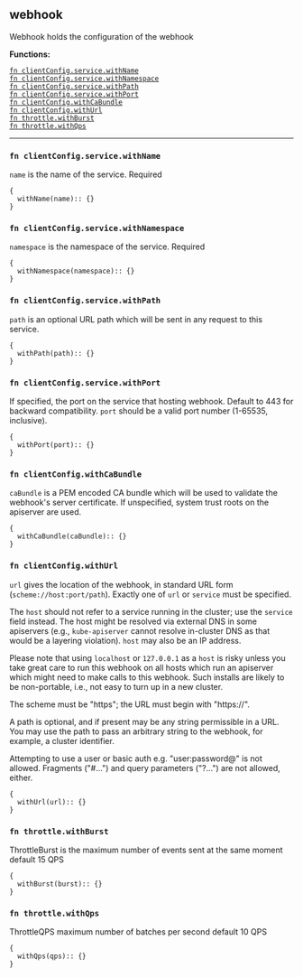 
## webhook
Webhook holds the configuration of the webhook

**Functions:**

[`fn clientConfig.service.withName`](#fn-clientconfigservicewithname)  
[`fn clientConfig.service.withNamespace`](#fn-clientconfigservicewithnamespace)  
[`fn clientConfig.service.withPath`](#fn-clientconfigservicewithpath)  
[`fn clientConfig.service.withPort`](#fn-clientconfigservicewithport)  
[`fn clientConfig.withCaBundle`](#fn-clientconfigwithcabundle)  
[`fn clientConfig.withUrl`](#fn-clientconfigwithurl)  
[`fn throttle.withBurst`](#fn-throttlewithburst)  
[`fn throttle.withQps`](#fn-throttlewithqps)  

---


### `fn clientConfig.service.withName`
`name` is the name of the service. Required
```jsonnet
{
  withName(name):: {}
}
```

### `fn clientConfig.service.withNamespace`
`namespace` is the namespace of the service. Required
```jsonnet
{
  withNamespace(namespace):: {}
}
```

### `fn clientConfig.service.withPath`
`path` is an optional URL path which will be sent in any request to this service.
```jsonnet
{
  withPath(path):: {}
}
```

### `fn clientConfig.service.withPort`
If specified, the port on the service that hosting webhook. Default to 443 for backward compatibility. `port` should be a valid port number (1-65535, inclusive).
```jsonnet
{
  withPort(port):: {}
}
```

### `fn clientConfig.withCaBundle`
`caBundle` is a PEM encoded CA bundle which will be used to validate the webhook's server certificate. If unspecified, system trust roots on the apiserver are used.
```jsonnet
{
  withCaBundle(caBundle):: {}
}
```

### `fn clientConfig.withUrl`
`url` gives the location of the webhook, in standard URL form (`scheme://host:port/path`). Exactly one of `url` or `service` must be specified.

The `host` should not refer to a service running in the cluster; use the `service` field instead. The host might be resolved via external DNS in some apiservers (e.g., `kube-apiserver` cannot resolve in-cluster DNS as that would be a layering violation). `host` may also be an IP address.

Please note that using `localhost` or `127.0.0.1` as a `host` is risky unless you take great care to run this webhook on all hosts which run an apiserver which might need to make calls to this webhook. Such installs are likely to be non-portable, i.e., not easy to turn up in a new cluster.

The scheme must be "https"; the URL must begin with "https://".

A path is optional, and if present may be any string permissible in a URL. You may use the path to pass an arbitrary string to the webhook, for example, a cluster identifier.

Attempting to use a user or basic auth e.g. "user:password@" is not allowed. Fragments ("#...") and query parameters ("?...") are not allowed, either.
```jsonnet
{
  withUrl(url):: {}
}
```

### `fn throttle.withBurst`
ThrottleBurst is the maximum number of events sent at the same moment default 15 QPS
```jsonnet
{
  withBurst(burst):: {}
}
```

### `fn throttle.withQps`
ThrottleQPS maximum number of batches per second default 10 QPS
```jsonnet
{
  withQps(qps):: {}
}
```

